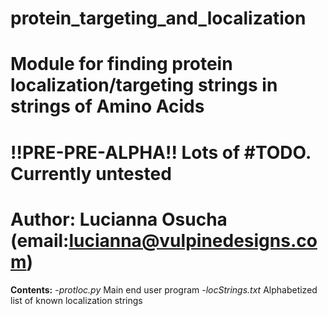 # protein_targeting_and_localization
# 
# Module for finding protein localization/targeting strings in strings of Amino Acids
# !!PRE-PRE-ALPHA!! Lots of #TODO. Currently untested
#
# Author: Lucianna Osucha (email:lucianna@vulpinedesigns.com)



**Contents:**
  -*protloc.py*           Main end user program
  -*locStrings.txt*       Alphabetized list of known localization strings

